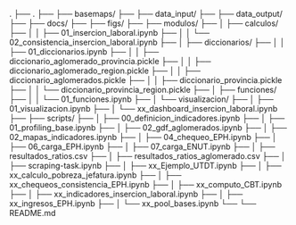 .
├── .
├── ├── basemaps/
├── ├── data_input/
├── ├── data_output/
├── ├── docs/
├── ├── figs/
├── ├── modulos/
├── │   ├── calculos/
├── │   │   ├── 01_insercion_laboral.ipynb
├── │   │   └── 02_consistencia_insercion_laboral.ipynb
├── │   ├── diccionarios/
├── │   │   ├── 01_diccionarios.ipynb
├── │   │   ├── diccionario_aglomerado_provincia.pickle
├── │   │   ├── diccionario_aglomerado_region.pickle
├── │   │   ├── diccionario_aglomerados.pickle
├── │   │   ├── diccionario_provincia.pickle
├── │   │   └── diccionario_provincia_region.pickle
├── │   ├── funciones/
├── │   │   └── 01_funciones.ipynb
├── │   └── visualizacion/
├── │       ├── 01_visualizacion.ipynb
├── │       └── xx_dashboard_insercion_laboral.ipynb
├── ├── scripts/
├── │   ├── 00_definicion_indicadores.ipynb
├── │   ├── 01_profiling_base.ipynb
├── │   ├── 02_gdf_aglomerados.ipynb
├── │   ├── 02_mapas_indicadores.ipynb
├── │   ├── 04_chequeo_EPH.ipynb
├── │   ├── 06_carga_EPH.ipynb
├── │   ├── 07_carga_ENUT.ipynb
├── │   ├── resultados_ratios.csv
├── │   ├── resultados_ratios_aglomerado.csv
├── │   ├── scraping-task.ipynb
├── │   ├── xx_Ejemplo_UTDT.ipynb
├── │   ├── xx_calculo_pobreza_jefatura.ipynb
├── │   ├── xx_chequeos_consistencia_EPH.ipynb
├── │   ├── xx_computo_CBT.ipynb
├── │   ├── xx_indicadores_insercion_laboral.ipynb
├── │   ├── xx_ingresos_EPH.ipynb
├── │   └── xx_pool_bases.ipynb
└── └── README.md